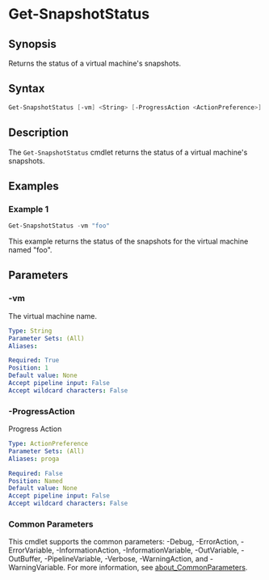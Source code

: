 # Get-SnapshotStatus

## Synopsis

Returns the status of a virtual machine's snapshots.

## Syntax

```powershell
Get-SnapshotStatus [-vm] <String> [-ProgressAction <ActionPreference>] [<CommonParameters>]
```

## Description

The `Get-SnapshotStatus` cmdlet returns the status of a virtual machine's snapshots.

## Examples

### Example 1

```powershell
Get-SnapshotStatus -vm "foo"
```

This example returns the status of the snapshots for the virtual machine named "foo".

## Parameters

### -vm

The virtual machine name.

```yaml
Type: String
Parameter Sets: (All)
Aliases:

Required: True
Position: 1
Default value: None
Accept pipeline input: False
Accept wildcard characters: False
```

### -ProgressAction

Progress Action

```yaml
Type: ActionPreference
Parameter Sets: (All)
Aliases: proga

Required: False
Position: Named
Default value: None
Accept pipeline input: False
Accept wildcard characters: False
```

### Common Parameters

This cmdlet supports the common parameters: -Debug, -ErrorAction, -ErrorVariable, -InformationAction, -InformationVariable, -OutVariable, -OutBuffer, -PipelineVariable, -Verbose, -WarningAction, and -WarningVariable. For more information, see [about_CommonParameters](http://go.microsoft.com/fwlink/?LinkID=113216).
